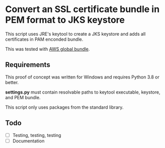 # Convert an SSL certificate bundle in PEM format to JKS keystore

This script uses JRE's keytool to create a JKS keystore and adds all certificates in PAM enconded bundle.

This was tested with [AWS global bundle](https://docs.aws.amazon.com/AmazonRDS/latest/UserGuide/UsingWithRDS.SSL.html).

## Requirements

This proof of concept was written for Windows and requires Python 3.8 or better.

**settings.py** must contain resolvable paths to keytool executable, keystore, and PEM bundle.

This script only uses packages from the standard library.

## Todo

- [ ] Testing, testing, testing
- [ ] Documentation
